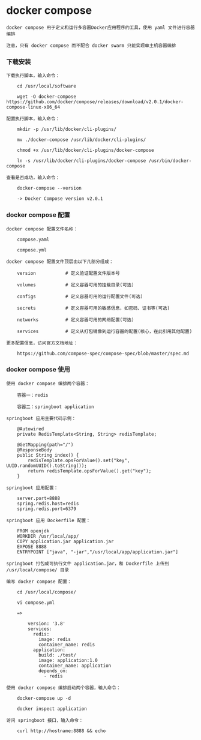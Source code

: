 
# docker compose

	docker compose 用于定义和运行多容器Docker应用程序的工具，使用 yaml 文件进行容器编排

	注意，只有 docker compose 而不配合 docker swarm 只能实现单主机容器编排

### 下载安装

	下载执行脚本，输入命令：

		cd /usr/local/software

		wget -O docker-compose https://github.com/docker/compose/releases/download/v2.0.1/docker-compose-linux-x86_64

	配置执行脚本，输入命令：

		mkdir -p /usr/lib/docker/cli-plugins/

		mv ./docker-compose /usr/lib/docker/cli-plugins/

		chmod +x /usr/lib/docker/cli-plugins/docker-compose

		ln -s /usr/lib/docker/cli-plugins/docker-compose /usr/bin/docker-compose

	查看是否成功，输入命令：

		docker-compose --version

		-> Docker Compose version v2.0.1

### docker compose 配置

	docker compose 配置文件名称：

		compose.yaml

		compose.yml

	docker compose 配置文件顶层由以下几部分组成：

		version           # 定义验证配置文件版本号

		volumes           # 定义容器可用的挂载目录(可选)

		configs           # 定义容器可用的运行配置文件(可选)

		secrets           # 定义容器可用的敏感信息，如密码、证书等(可选)

		networks          # 定义容器可用的网络配置(可选)

		services          # 定义从打包镜像到运行容器的配置(核心，在此引用其他配置)

	更多配置信息，访问官方文档地址：

		https://github.com/compose-spec/compose-spec/blob/master/spec.md

### docker compose 使用

	使用 docker compose 编排两个容器：

		容器一：redis

		容器二：springboot application

	springboot 应用主要代码示例：

		@Autowired
		private RedisTemplate<String, String> redisTemplate;

		@GetMapping(path="/")
		@ResponseBody
		public String index() {
			redisTemplate.opsForValue().set("key", UUID.randomUUID().toString());
			return redisTemplate.opsForValue().get("key");
		}

	springboot 应用配置：

		server.port=8888
		spring.redis.host=redis
		spring.redis.port=6379

	springboot 应用 Dockerfile 配置：

		FROM openjdk
		WORKDIR /usr/local/app/
		COPY application.jar application.jar
		EXPOSE 8888
		ENTRYPOINT ["java", "-jar","/usr/local/app/application.jar"]

	springboot 打包成可执行文件 application.jar，和 Dockerfile 上传到 /usr/local/compose/ 目录

	编写 docker compose 配置：

		cd /usr/local/compose/

		vi compose.yml

		=>

			version: '3.8'
			services:
			  redis:
			    image: redis
			    container_name: redis
			  application:
			    build: ./test/
			    image: application:1.0
			    container_name: application
			    depends_on:
			      - redis

	使用 docker compose 编排启动两个容器，输入命令：

		docker-compose up -d

		docker inspect application

	访问 springboot 接口，输入命令：

		curl http://hostname:8888 && echo
